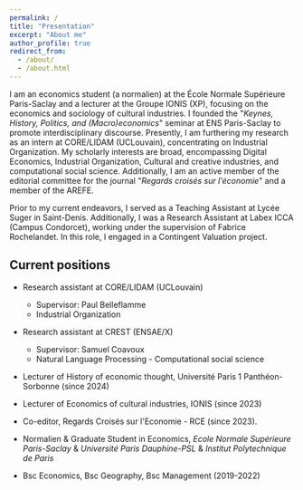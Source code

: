 ```yaml
---
permalink: /
title: "Presentation"
excerpt: "About me"
author_profile: true
redirect_from: 
  - /about/
  - /about.html
---
```

I am an economics student (a normalien) at the École Normale Supérieure Paris-Saclay and a lecturer at the Groupe IONIS (XP), focusing on the economics and sociology of cultural industries. I founded the "_Keynes, History, Politics, and (Macro)economics_" seminar at ENS Paris-Saclay to promote interdisciplinary discourse. Presently, I am furthering my research as an intern at CORE/LIDAM (UCLouvain), concentrating on Industrial Organization. My scholarly interests are broad, encompassing Digital Economics, Industrial Organization, Cultural and creative industries, and computational social science. Additionally, I am an active member of the editorial committee for the journal "_Regards croisés sur l'économie_" and a member of the AREFE.

Prior to my current endeavors, I served as a Teaching Assistant at Lycée Suger in Saint-Denis. Additionally, I was a Research Assistant at Labex ICCA (Campus Condorcet), working under the supervision of Fabrice Rochelandet. In this role, I engaged in a Contingent Valuation project.

## Current positions

* Research assistant at CORE/LIDAM (UCLouvain)
  * Supervisor: Paul Belleflamme 
  * Industrial Organization
    
* Research assistant at CREST (ENSAE/X) 
  * Supervisor: Samuel Coavoux
  * Natural Language Processing - Computational social science

* Lecturer of History of economic thought, Université Paris 1 Panthéon-Sorbonne (since 2024)
* Lecturer of Economics of cultural industries, IONIS (since 2023)
* Co-editor, Regards Croisés sur l'Economie - RCE (since 2023).
* Normalien & Graduate Student in Economics, _Ecole Normale Supérieure Paris-Saclay_ & _Université Paris Dauphine-PSL_ & _Institut Polytechnique de Paris_
* Bsc Economics, Bsc Geography, Bsc Management (2019-2022)
